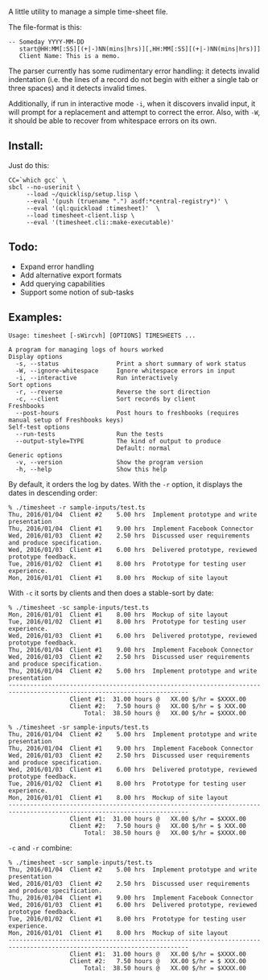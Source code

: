 A little utility to manage a simple time-sheet file.

The file-format is this:

```
-- Someday YYYY-MM-DD
   start@HH:MM[:SS][(+|-)NN(mins|hrs)][,HH:MM[:SS][(+|-)NN(mins|hrs)]]
   Client Name: This is a memo.	
```

The parser currently has some rudimentary error handling: it detects invalid indentation (i.e. the lines of
a record do not begin with either a single tab or three spaces) and it detects invalid times.

Additionally, if run in interactive mode `-i`, when it discovers invalid input, it will prompt for a replacement
and attempt to correct the error.  Also, with `-W`, it should be able to recover from whitespace errors on its own.

## Install:

Just do this:

```
CC=`which gcc` \
sbcl --no-userinit \
     --load ~/quicklisp/setup.lisp \
     --eval '(push (truename ".") asdf:*central-registry*)' \
     --eval '(ql:quickload :timesheet)'  \
     --load timesheet-client.lisp \
     --eval '(timesheet.cli::make-executable)'
```

## Todo:

- Expand error handling
- Add alternative export formats
- Add querying capabilities
- Support some notion of sub-tasks

## Examples:

```
Usage: timesheet [-sWircvh] [OPTIONS] TIMESHEETS ...

A program for managing logs of hours worked
Display options
  -s, --status                Print a short summary of work status
  -W, --ignore-whitespace     Ignore whitespace errors in input
  -i, --interactive           Run interactively
Sort options
  -r, --reverse               Reverse the sort direction
  -c, --client                Sort records by client
Freshbooks
  --post-hours                Post hours to freshbooks (requires manual setup of Freshbooks keys)
Self-test options
  --run-tests                 Run the tests
  --output-style=TYPE         The kind of output to produce
                              Default: normal
Generic options
  -v, --version               Show the program version
  -h, --help                  Show this help
```

By default, it orders the log by dates.  With the `-r` option, it displays the dates in descending order:

```
% ./timesheet -r sample-inputs/test.ts
Thu, 2016/01/04  Client #2    5.00 hrs  Implement prototype and write presentation
Thu, 2016/01/04  Client #1    9.00 hrs  Implement Facebook Connector
Wed, 2016/01/03  Client #2    2.50 hrs  Discussed user requirements and produce specification.
Wed, 2016/01/03  Client #1    6.00 hrs  Delivered prototype, reviewed prototype feedback.
Tue, 2016/01/02  Client #1    8.00 hrs  Prototype for testing user experience.
Mon, 2016/01/01  Client #1    8.00 hrs  Mockup of site layout
```

With `-c` it sorts by clients and then does a stable-sort by date:

```
% ./timesheet -sc sample-inputs/test.ts
Mon, 2016/01/01  Client #1    8.00 hrs  Mockup of site layout
Tue, 2016/01/02  Client #1    8.00 hrs  Prototype for testing user experience.
Wed, 2016/01/03  Client #1    6.00 hrs  Delivered prototype, reviewed prototype feedback.
Thu, 2016/01/04  Client #1    9.00 hrs  Implement Facebook Connector
Wed, 2016/01/03  Client #2    2.50 hrs  Discussed user requirements and produce specification.
Thu, 2016/01/04  Client #2    5.00 hrs  Implement prototype and write presentation
------------------------------------------------------------------------------------------------------------------------
                 Client #1:  31.00 hours @   XX.00 $/hr = $XXXX.00
                 Client #2:   7.50 hours @   XX.00 $/hr = $ XXX.00
                     Total:  38.50 hours @   XX.00 $/hr = $XXXX.00
```

```
% ./timesheet -sr sample-inputs/test.ts
Thu, 2016/01/04  Client #2    5.00 hrs  Implement prototype and write presentation
Thu, 2016/01/04  Client #1    9.00 hrs  Implement Facebook Connector
Wed, 2016/01/03  Client #2    2.50 hrs  Discussed user requirements and produce specification.
Wed, 2016/01/03  Client #1    6.00 hrs  Delivered prototype, reviewed prototype feedback.
Tue, 2016/01/02  Client #1    8.00 hrs  Prototype for testing user experience.
Mon, 2016/01/01  Client #1    8.00 hrs  Mockup of site layout
------------------------------------------------------------------------------------------------------------------------
                 Client #1:  31.00 hours @   XX.00 $/hr = $XXXX.00
                 Client #2:   7.50 hours @   XX.00 $/hr = $ XXX.00
                     Total:  38.50 hours @   XX.00 $/hr = $XXXX.00
```

`-c` and `-r` combine:

```
% ./timesheet -scr sample-inputs/test.ts
Thu, 2016/01/04  Client #2    5.00 hrs  Implement prototype and write presentation
Wed, 2016/01/03  Client #2    2.50 hrs  Discussed user requirements and produce specification.
Thu, 2016/01/04  Client #1    9.00 hrs  Implement Facebook Connector
Wed, 2016/01/03  Client #1    6.00 hrs  Delivered prototype, reviewed prototype feedback.
Tue, 2016/01/02  Client #1    8.00 hrs  Prototype for testing user experience.
Mon, 2016/01/01  Client #1    8.00 hrs  Mockup of site layout
------------------------------------------------------------------------------------------------------------------------
                 Client #1:  31.00 hours @   XX.00 $/hr = $XXXX.00
                 Client #2:   7.50 hours @   XX.00 $/hr = $ XXX.00
                     Total:  38.50 hours @   XX.00 $/hr = $XXXX.00
```

